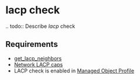 # lacp check

.. todo::
    Describe *lacp* check

## Requirements

* [get_lacp_neighbors](../../../dev/scripts/get_lacp_neighbors.md)
* [Network LACP caps](../../../reference/caps/network/lacp.md)
* LACP check is enabled in [Managed Object Profile](../../../reference/concepts/managed-object-profile/index.md)
